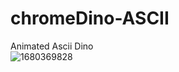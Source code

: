 # chromeDino-ASCII
Animated Ascii Dino <br>
![1680369828](https://user-images.githubusercontent.com/119004237/229305745-b9788ece-b570-4ed8-ad5d-8911e90c558a.png)

